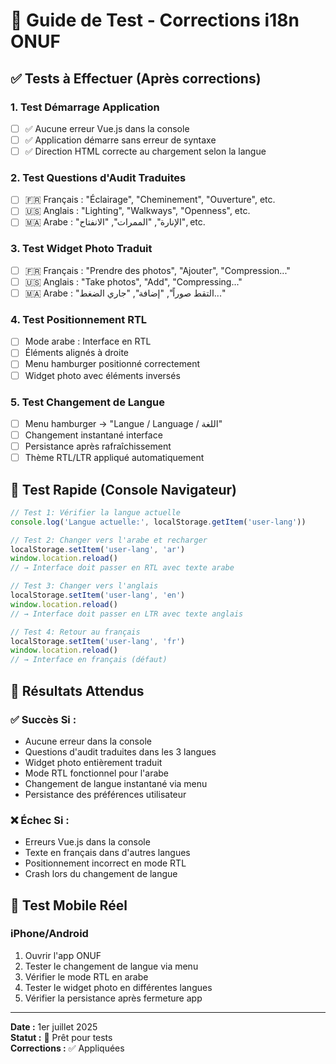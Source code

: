 # 🧪 Guide de Test - Corrections i18n ONUF

## ✅ **Tests à Effectuer** (Après corrections)

### 1. **Test Démarrage Application**
- [ ] ✅ Aucune erreur Vue.js dans la console
- [ ] ✅ Application démarre sans erreur de syntaxe
- [ ] ✅ Direction HTML correcte au chargement selon la langue

### 2. **Test Questions d'Audit Traduites**
- [ ] 🇫🇷 Français : "Éclairage", "Cheminement", "Ouverture", etc.
- [ ] 🇺🇸 Anglais : "Lighting", "Walkways", "Openness", etc.
- [ ] 🇲🇦 Arabe : "الإنارة", "الممرات", "الانفتاح", etc.

### 3. **Test Widget Photo Traduit**
- [ ] 🇫🇷 Français : "Prendre des photos", "Ajouter", "Compression..."
- [ ] 🇺🇸 Anglais : "Take photos", "Add", "Compressing..."
- [ ] 🇲🇦 Arabe : "التقط صوراً", "إضافة", "جاري الضغط..."

### 4. **Test Positionnement RTL**
- [ ] Mode arabe : Interface en RTL
- [ ] Éléments alignés à droite
- [ ] Menu hamburger positionné correctement
- [ ] Widget photo avec éléments inversés

### 5. **Test Changement de Langue**
- [ ] Menu hamburger → "Langue / Language / اللغة"
- [ ] Changement instantané interface
- [ ] Persistance après rafraîchissement
- [ ] Thème RTL/LTR appliqué automatiquement

## 🚀 **Test Rapide (Console Navigateur)**

```javascript
// Test 1: Vérifier la langue actuelle
console.log('Langue actuelle:', localStorage.getItem('user-lang'))

// Test 2: Changer vers l'arabe et recharger
localStorage.setItem('user-lang', 'ar')
window.location.reload()
// → Interface doit passer en RTL avec texte arabe

// Test 3: Changer vers l'anglais
localStorage.setItem('user-lang', 'en')  
window.location.reload()
// → Interface doit passer en LTR avec texte anglais

// Test 4: Retour au français
localStorage.setItem('user-lang', 'fr')
window.location.reload()
// → Interface en français (défaut)
```

## 🎯 **Résultats Attendus**

### ✅ **Succès Si :**
- Aucune erreur dans la console
- Questions d'audit traduites dans les 3 langues
- Widget photo entièrement traduit
- Mode RTL fonctionnel pour l'arabe
- Changement de langue instantané via menu
- Persistance des préférences utilisateur

### ❌ **Échec Si :**
- Erreurs Vue.js dans la console
- Texte en français dans d'autres langues
- Positionnement incorrect en mode RTL
- Crash lors du changement de langue

## 📱 **Test Mobile Réel**

### iPhone/Android
1. Ouvrir l'app ONUF
2. Tester le changement de langue via menu
3. Vérifier le mode RTL en arabe
4. Tester le widget photo en différentes langues
5. Vérifier la persistance après fermeture app

---

**Date :** 1er juillet 2025  
**Statut :** 🔄 Prêt pour tests  
**Corrections :** ✅ Appliquées

